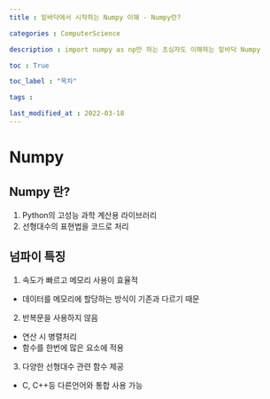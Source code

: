 ```yaml
---
title : 밑바닥에서 시작하는 Numpy 이해 - Numpy란?

categories : ComputerScience

description : import numpy as np만 하는 초심자도 이해하는 밑바닥 Numpy

toc : True

toc_label : "목차"

tags : 

last_modified_at : 2022-03-18
---
```

#  Numpy
## Numpy 란?
1. Python의 고성능 과학 계산용 라이브러리
2. 선형대수의 표현법을 코드로 처리
## 넘파이 특징
1. 속도가 빠르고 메모리 사용이 효율적
* 데이터를 메모리에 할당하는 방식이 기존과 다르기 때문

2. 반복문을 사용하지 않음
* 연산 시 병렬처리
* 함수를 한번에 많은 요소에 적용

3. 다양한 선형대수 관련 함수 제공
* C, C++등 다른언어와 통합 사용 가능